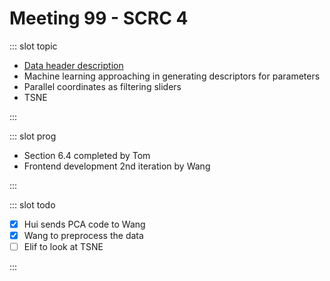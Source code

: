 # Meeting 99 - SCRC 4

<Meeting index="99" members="Cagatay, Elif, Hui, Wang" date="25 Nov 2020 15:00" nextDate="2 Dec 2020 15:00">

::: slot topic

- [Data header description](https://github.com/ScottishCovidResponse/Covid19_EERAModel)
- Machine learning approaching in generating descriptors for parameters
- Parallel coordinates as filtering sliders
- TSNE

:::

::: slot prog

- Section 6.4 completed by Tom
- Frontend development 2nd iteration by Wang

:::

::: slot todo

- [x] Hui sends PCA code to Wang
- [x] Wang to preprocess the data
- [ ] Elif to look at TSNE

:::

</Meeting>
